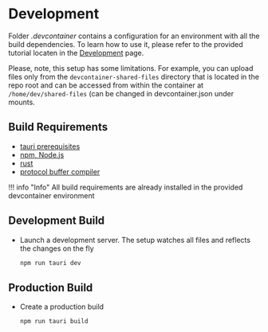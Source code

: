 # Development

Folder _.devcontainer_ contains a configuration for an environment with all the build dependencies. To learn how to use it, please refer to the provided tutorial locaten in the [Development](development.md) page.

Please, note, this setup has some limitations. For example, you can upload files only from the `devcontainer-shared-files` directory that is located in the repo root and can be accessed from within the container at `/home/dev/shared-files` (can be changed in devcontainer.json under mounts.

## Build Requirements

- [tauri prerequisites](https://tauri.app/v1/guides/getting-started/prerequisites/)
- [npm, Node.js](https://docs.npmjs.com/downloading-and-installing-node-js-and-npm)
- [rust](https://www.rust-lang.org/tools/install)
- [protocol buffer compiler](https://grpc.io/docs/protoc-installation/)

!!! info "Info"
    All build requirements are already installed in the provided devcontainer environment

## Development Build

- Launch a development server. The setup watches all files and reflects the changes on the fly

    ```bash
    npm run tauri dev
    ```

## Production Build

- Create a production build

    ```bash
    npm run tauri build
    ```
